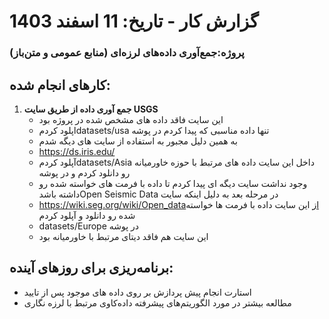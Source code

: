 # گزارش کار - تاریخ: 11 اسفند 1403

### پروژه:جمع‌آوری داده‌های لرزه‌ای (منابع عمومی و متن‌باز)

## کارهای انجام شده:


1. **جمع آوری داده از طریق سایت USGS**
    - این سایت فاقد داده های مشخص شده در پروژه بود 
    - اپلود کردمdatasets/usa تنها داده مناسبی که پیدا کردم در پوشه 
    - به همین دلیل مجبور به استفاده از سایت های دیگه شدم
    - https://ds.iris.edu/
    - آپلود کردمdatasets/Asia داخل این سایت داده های مرتبط با حوزه خاورمیانه رو دانلود کردم و در پوشه 
    - وجود نداشت سایت دیگه ای پیدا کردم تا داده با فرمت های خواسته شده رو داشته باشدOpen Seismic Data در مرحله بعد به دلیل اینکه سایت
    - https://wiki.seg.org/wiki/Open_dataاز این سایت داده با فرمت ها خواسته شده رو دانلود و آپلود کردم
    - datasets/Europe در پوشه 
    - این سایت هم فاقد دیتای مرتبط با خاورمیانه بود

## برنامه‌ریزی برای روزهای آینده:

- استارت انجام پیش پردازش بر روی داده های موجود پس از تایید
- مطالعه بیشتر در مورد الگوریتم‌های پیشرفته داده‌کاوی مرتبط با لرزه نگاری
